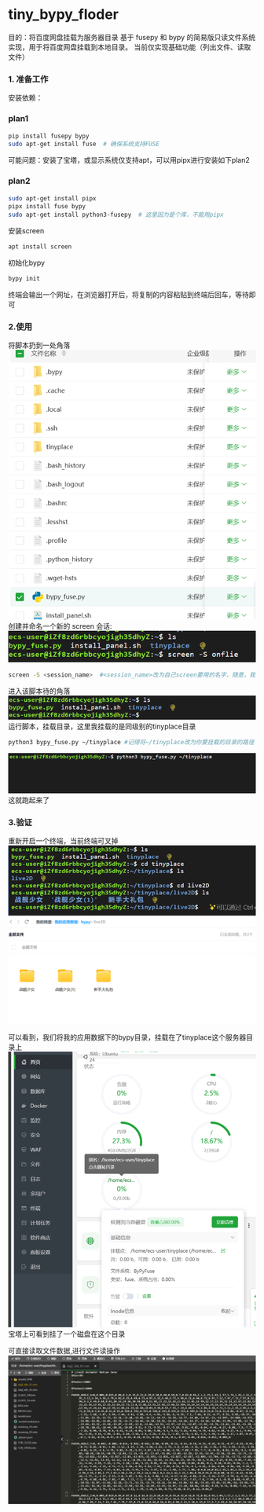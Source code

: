 ﻿# tiny_bypy_floder
目的：将百度网盘挂载为服务器目录
基于 fusepy 和 bypy 的简易版只读文件系统实现，用于将百度网盘挂载到本地目录。
当前仅实现基础功能（列出文件、读取文件）

### 1. 准备工作
安装依赖：
### plan1
```bash
pip install fusepy bypy
sudo apt-get install fuse  # 确保系统支持FUSE
```
可能问题：安装了宝塔，或显示系统仅支持apt，可以用pipx进行安装如下plan2
### plan2
```bash
sudo apt-get install pipx
pipx install fuse bypy
sudo apt-get install python3-fusepy  # 这里因为是个库，不能用pipx
```
安装screen
```bash
apt install screen
```
初始化bypy
```bash
bypy init
```
终端会输出一个网址，在浏览器打开后，将复制的内容粘贴到终端后回车，等待即可
### 2.使用
将脚本扔到一处角落
![img.png](media/img.png)
创建并命名一个新的 screen 会话:
![img_2.png](media/img_2.png)
```bash
screen -S <session_name>  #<session_name>改为自己screen要用的名字，随意，我这里用的onfile
```
进入该脚本待的角落
![img_1.png](media/img_1.png)
运行脚本，挂载目录，这里我挂载的是同级别的tinyplace目录
```bash
python3 bypy_fuse.py ~/tinyplace #记得将~/tinyplace改为你要挂载的目录的路径
```
![img_3.png](media/img_3.png)
这就跑起来了
### 3.验证
重新开启一个终端，当前终端可叉掉
![img_4.png](media/img_4.png)![img_5.png](media/img_5.png)

可以看到，我们将我的应用数据下的bypy目录，挂载在了tinyplace这个服务器目录上
![img_6.png](media/img_6.png)
宝塔上可看到挂了一个磁盘在这个目录

可直接读取文件数据,进行文件读操作
![img_7.png](media/img_7.png)